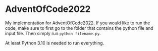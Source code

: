 # AdventOfCode2022

My implementation for AdventOfCode2022.
If you would like to run the code, make sure to first go to the folder that contains the python file and input file.
Then simply run `python filename.py`.

At least Python 3.10 is needed to run everything.
